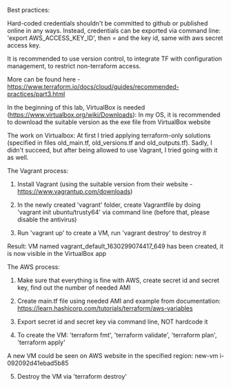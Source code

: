 Best practices:

Hard-coded credentials shouldn't be committed to github or published online in any ways.
Instead, credentials can be exported via command line:  'export AWS_ACCESS_KEY_ID', then = and the key id, same with aws secret access key.

It is recommended to use version control, to integrate TF with configuration management, to restrict non-terraform access. 

More can be found here - https://www.terraform.io/docs/cloud/guides/recommended-practices/part3.html

In the beginning of this lab, VirtualBox is needed (https://www.virtualbox.org/wiki/Downloads):
In my OS, it is recommended to download the suitable version as the exe file from VirtualBox website

The work on Virtualbox:
At first I tried applying terraform-only solutions (specified in files old_main.tf, old_versions.tf and old_outputs.tf). Sadly, I didn't succeed, but after being allowed to use Vagrant, I tried going with it as well.

The Vagrant process:
1. Install Vagrant (using the suitable version from their website - https://www.vagrantup.com/downloads)
   
2. In the newly created 'vagrant' folder, create Vagrantfile by doing 'vagrant init ubuntu/trusty64' via command line (before that, please disable the antivirus)
   
3. Run 'vagrant up' to create a VM, run 'vagrant destroy' to destroy it

Result: VM named vagrant_default_1630299074417_649 has been created, it is now visible in the VirtualBox app
   
The AWS process:

1. Make sure that everything is fine with AWS, create secret id and secret key, find out the number of needed AMI
   
2. Create main.tf file using needed AMI and example from documentation: https://learn.hashicorp.com/tutorials/terraform/aws-variables
   
3. Export secret id and secret key via command line, NOT hardcode it

4. To create the VM: 'terraform fmt', 'terraform validate', 'terraform plan', 'terraform apply' 

A new VM could be seen on AWS website in the specified region: new-vm i-092092d41ebad5b85

5. Destroy the VM via 'terraform destroy'